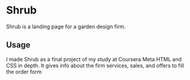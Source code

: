 # Shrub
 
Shrub is a landing page for a garden design firm.

## Usage

I made Shrub as a final project of my study at Coursera Meta HTML and CSS in depth. 
It gives info about the firm services, sales, and offers to fill the order form 





